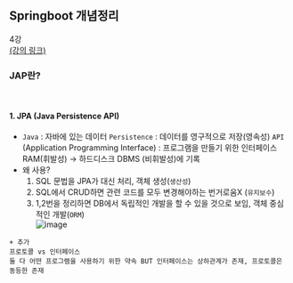 ## Springboot 개념정리
4강   
[(강의 링크)](https://www.inflearn.com/course/%EC%8A%A4%ED%94%84%EB%A7%81%EB%B6%80%ED%8A%B8-%EA%B0%9C%EB%85%90%EC%A0%95%EB%A6%AC/dashboard)    

### JAP란?  
<br>

#### 1. JPA (Java Persistence API)
   - `Java` : 자바에 있는 데이터 `Persistence` : 데이터를 영구적으로 저장(영속성) `API` (Application Programming Interface) : 프로그램을 만들기 위한 인터페이스  
   RAM(휘발성) → 하드디스크 DBMS (비휘발성)에 기록          
   - 왜 사용?   
     1. SQL 문법을 JPA가 대신 처리, 객체 생성(`생산성`)
     2. SQL에서 CRUD하면 관련 코드를 모두 변경해야하는 번거로움X (`유지보수`)
     3. 1,2번을 정리하면 DB에서 독립적인 개발을 할 수 있을 것으로 보임, 객체 중심적인 개발(`ORM`)  
     ![image](https://github.com/ssIIIn0-0/backend-springboot-study/assets/62862307/982a142d-4fb4-4274-a609-c4631b3307da)

```
+ 추가
프로토콜 vs 인터페이스
둘 다 어떤 프로그램을 사용하기 위한 약속 BUT 인터페이스는 상하관계가 존재, 프로토콜은 동등한 존재
```
<br>

